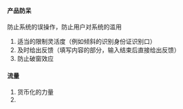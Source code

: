 ####  产品防呆
防止系统的误操作，防止用户对系统的滥用
1. 适当的限制灵活度（例如倾斜的识别身份证识别口）
2. 及时给出反馈（填写内容的部分，输入结束后直接给出反馈）
3. 防止破窗效应



#### 流量

1. 货币化的力量
2. 